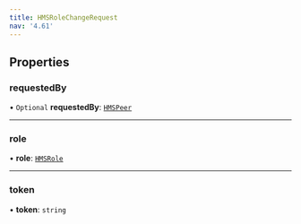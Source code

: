 ```yaml
---
title: HMSRoleChangeRequest
nav: '4.61'
---
```


## Properties

### requestedBy

• `Optional` **requestedBy**: [`HMSPeer`](/api-reference/javascript/v2/interfaces/HMSPeer)

---

### role

• **role**: [`HMSRole`](/api-reference/javascript/v2/interfaces/HMSRole)

---

### token

• **token**: `string`
